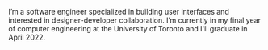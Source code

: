 I’m a software engineer specialized in building user interfaces and interested in designer-developer collaboration. I’m currently in my final year of computer engineering at the University of Toronto and I'll graduate in April 2022.
